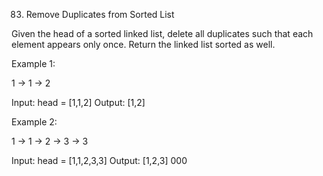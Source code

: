 83. Remove Duplicates from Sorted List

Given the head of a sorted linked list, delete all duplicates such that each element appears only once. Return the linked list sorted as well.

Example 1:

1 -> 1 -> 2

Input: head = [1,1,2]
Output: [1,2]

Example 2:

1 -> 1 -> 2 -> 3 -> 3

Input: head = [1,1,2,3,3]
Output: [1,2,3]
000
